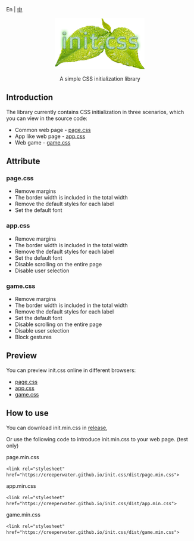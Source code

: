 En | [中](README.zh.md)

<div align='center'>
<img src='img/logo.png' width='240'>
<p>A simple CSS initialization library</p>
</div>

## Introduction

The library currently contains CSS initialization in three scenarios, which you can view in the source code:

- Common web page - [page.css](src/page.css)
- App like web page - [app.css](src/app.css)
- Web game - [game.css](src/game.css)

## Attribute

### page.css

- Remove margins
- The border width is included in the total width
- Remove the default styles for each label
- Set the default font

### app.css

- Remove margins
- The border width is included in the total width
- Remove the default styles for each label
- Set the default font
- Disable scrolling on the entire page
- Disable user selection

### game.css

- Remove margins
- The border width is included in the total width
- Remove the default styles for each label
- Set the default font
- Disable scrolling on the entire page
- Disable user selection
- Block gestures

## Preview

You can preview init.css online in different browsers:

- [page.css](https://creeperwater.github.io/init.css/view/page.html)
- [app.css](https://creeperwater.github.io/init.css/view/app.html)
- [game.css](https://creeperwater.github.io/init.css/view/game.html)

## How to use

You can download init.min.css in [release](https://github.com/creeperwater/init.css/releases),

Or use the following code to introduce init.min.css to your web page. (test only)

page.min.css
```
<link rel="stylesheet" href="https://creeperwater.github.io/init.css/dist/page.min.css">
```

app.min.css
```
<link rel="stylesheet" href="https://creeperwater.github.io/init.css/dist/app.min.css">
```

game.min.css
```
<link rel="stylesheet" href="https://creeperwater.github.io/init.css/dist/game.min.css">
```
